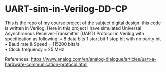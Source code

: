 # UART-sim-in-Verilog-DD-CP
This is the repo of my course project of the subject digital design. this code is written in Verilog. Here in this project I have simulated Universal Asynchronous Receiver-Transmitter (UART) Protocol in Verilog with specification as following: 
•	8 data bits 1 start bit 1 stop bit with no parity bit 
•	Baud rate & Speed = 115200 bits/s  
•	Clock frequency = 25 MHz 


References:
https://www.analog.com/en/analog-dialogue/articles/uart-a-hardware-communication-protocol.html 
